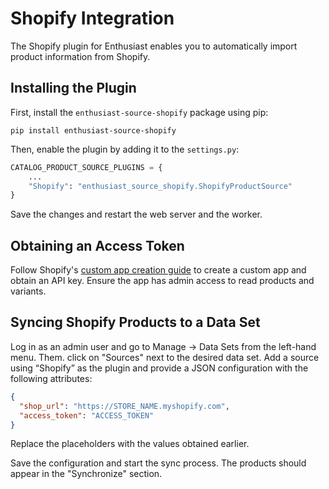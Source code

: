 # Shopify Integration

The Shopify plugin for Enthusiast enables you to automatically import product information from Shopify.

## Installing the Plugin


First, install the `enthusiast-source-shopify` package using pip:

```shell
pip install enthusiast-source-shopify
```

Then, enable the plugin by adding it to the `settings.py`:

```python title="server/pecl/settings.py"
CATALOG_PRODUCT_SOURCE_PLUGINS = {
    ...
    "Shopify": "enthusiast_source_shopify.ShopifyProductSource"
}
```

Save the changes and restart the web server and the worker.

## Obtaining an Access Token

Follow Shopify's [custom app creation guide](https://help.shopify.com/en/manual/apps/app-types/custom-apps#update-admin-api-scopes-for-a-custom-app) to create a custom app and obtain an API key. Ensure the app has admin access to read products and variants.

## Syncing Shopify Products to a Data Set

Log in as an admin user and go to Manage → Data Sets from the left-hand menu. Them. click on "Sources" next to the desired data set.
Add a source using “Shopify” as the plugin and provide a JSON configuration with the following attributes:
```json
{
  "shop_url": "https://STORE_NAME.myshopify.com",
  "access_token": "ACCESS_TOKEN"
}
```

Replace the placeholders with the values obtained earlier.

Save the configuration and start the sync process. The products should appear in the "Synchronize" section.
